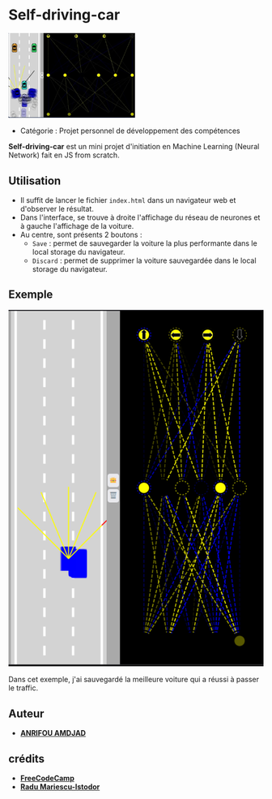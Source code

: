 # Self-driving-car

<img src="./data/logo.png" width="250" alt="logo-project">

* Catégorie : Projet personnel de développement des compétences

**Self-driving-car** est un mini projet d'initiation en Machine Learning (Neural Network) fait en JS from scratch.

## Utilisation

* Il suffit de lancer le fichier `index.html` dans un navigateur web et d'observer le résultat. 
* Dans l'interface, se trouve à droite l'affichage du réseau de neurones et à gauche l'affichage de la voiture.
* Au centre, sont présents 2 boutons : 
  * `Save` : permet de sauvegarder la voiture la plus performante dans le local storage du navigateur.
  * `Discard` : permet de supprimer la voiture sauvegardée dans le local storage du navigateur.

## Exemple

![self-driving-car](./data/example.png)

Dans cet exemple, j'ai sauvegardé la meilleure voiture qui a réussi à passer le traffic.

## Auteur

* **[ANRIFOU AMDJAD](https://github.com/Maxiwere45)**

## crédits

* **[FreeCodeCamp](https://www.freecodecamp.org/)**
* **[Radu Mariescu-Istodor](https://github.com/gniziemazity)**